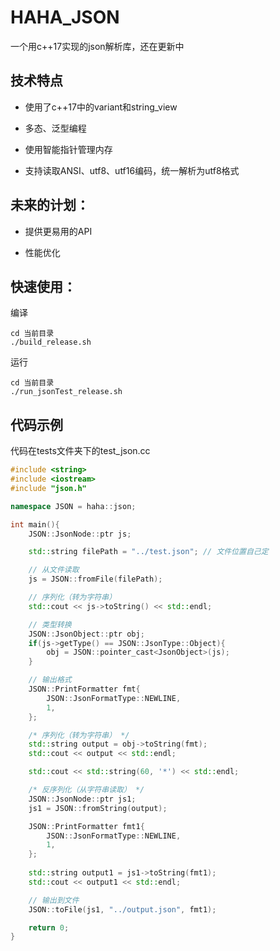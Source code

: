 # HAHA_JSON

一个用c++17实现的json解析库，还在更新中

## 技术特点

* 使用了c++17中的variant和string_view

* 多态、泛型编程

* 使用智能指针管理内存

* 支持读取ANSI、utf8、utf16编码，统一解析为utf8格式

## 未来的计划：

* 提供更易用的API

* 性能优化


## 快速使用：

编译
```shell
cd 当前目录
./build_release.sh
```
运行
```shell
cd 当前目录
./run_jsonTest_release.sh
```


## 代码示例

代码在tests文件夹下的test_json.cc
```c++
#include <string>
#include <iostream>
#include "json.h"

namespace JSON = haha::json;

int main(){
    JSON::JsonNode::ptr js;

    std::string filePath = "../test.json"; // 文件位置自己定

    // 从文件读取
    js = JSON::fromFile(filePath);

    // 序列化（转为字符串）
    std::cout << js->toString() << std::endl;

    // 类型转换
    JSON::JsonObject::ptr obj;
    if(js->getType() == JSON::JsonType::Object){
        obj = JSON::pointer_cast<JsonObject>(js);
    }

    // 输出格式
    JSON::PrintFormatter fmt{
        JSON::JsonFormatType::NEWLINE,
        1,
    };

    /* 序列化（转为字符串） */
    std::string output = obj->toString(fmt);
    std::cout << output << std::endl;

    std::cout << std::string(60, '*') << std::endl;

    /* 反序列化（从字符串读取） */
    JSON::JsonNode::ptr js1;
    js1 = JSON::fromString(output);

    JSON::PrintFormatter fmt1{
        JSON::JsonFormatType::NEWLINE,
        1,
    };
    
    std::string output1 = js1->toString(fmt1);
    std::cout << output1 << std::endl;

    // 输出到文件
    JSON::toFile(js1, "../output.json", fmt1);

    return 0;
}
```
